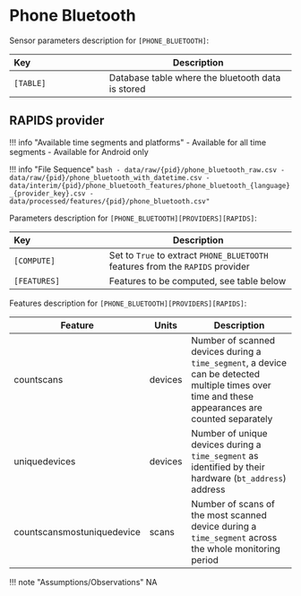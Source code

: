 # Phone Bluetooth

Sensor parameters description for `[PHONE_BLUETOOTH]`:

|Key&nbsp;&nbsp;&nbsp;&nbsp;&nbsp;&nbsp;&nbsp;&nbsp;&nbsp;&nbsp;&nbsp;&nbsp;&nbsp;&nbsp;&nbsp;&nbsp;&nbsp;&nbsp;&nbsp;&nbsp;&nbsp;&nbsp;&nbsp;&nbsp;&nbsp;&nbsp;&nbsp;&nbsp;&nbsp;            | Description |
|----------------|-----------------------------------------------------------------------------------------------------------------------------------
|`[TABLE]`| Database table where the bluetooth data is stored

## RAPIDS provider

!!! info "Available time segments and platforms"
    - Available for all time segments
    - Available for Android only

!!! info "File Sequence"
    ```bash
    - data/raw/{pid}/phone_bluetooth_raw.csv
    - data/raw/{pid}/phone_bluetooth_with_datetime.csv
    - data/interim/{pid}/phone_bluetooth_features/phone_bluetooth_{language}_{provider_key}.csv
    - data/processed/features/{pid}/phone_bluetooth.csv"
    ```


Parameters description for `[PHONE_BLUETOOTH][PROVIDERS][RAPIDS]`:

|Key&nbsp;&nbsp;&nbsp;&nbsp;&nbsp;&nbsp;&nbsp;&nbsp;&nbsp;&nbsp;&nbsp;&nbsp;&nbsp;&nbsp;&nbsp;&nbsp;&nbsp;&nbsp;&nbsp;&nbsp;&nbsp;&nbsp;&nbsp;&nbsp;&nbsp;&nbsp;&nbsp;&nbsp;&nbsp;            | Description |
|----------------|-----------------------------------------------------------------------------------------------------------------------------------
|`[COMPUTE]`| Set to `True` to extract `PHONE_BLUETOOTH` features from the `RAPIDS` provider|
|`[FEATURES]` |         Features to be computed, see table below


Features description for `[PHONE_BLUETOOTH][PROVIDERS][RAPIDS]`:

|Feature                    |Units      |Description|
|-------------------------- |---------- |---------------------------|
| countscans                 | devices | Number of scanned devices during a `time_segment`, a device can be detected multiple times over time and these appearances are counted separately |
| uniquedevices              | devices | Number of unique devices during a `time_segment` as identified by their hardware (`bt_address`) address                                                          |
| countscansmostuniquedevice | scans   | Number of scans of the most scanned device during a `time_segment` across the whole monitoring period                                             |

!!! note "Assumptions/Observations"
    NA
